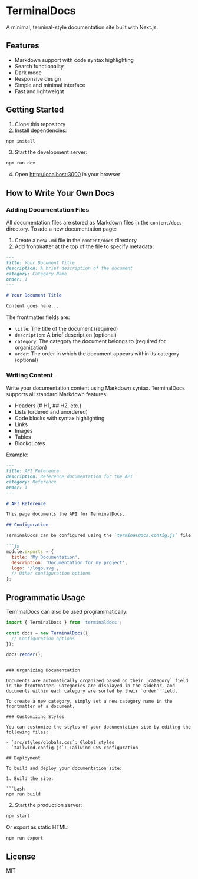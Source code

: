 # TerminalDocs

A minimal, terminal-style documentation site built with Next.js.

## Features

- Markdown support with code syntax highlighting
- Search functionality
- Dark mode
- Responsive design
- Simple and minimal interface
- Fast and lightweight

## Getting Started

1. Clone this repository
2. Install dependencies:

```bash
npm install
```

3. Start the development server:

```bash
npm run dev
```

4. Open [http://localhost:3000](http://localhost:3000) in your browser

## How to Write Your Own Docs

### Adding Documentation Files

All documentation files are stored as Markdown files in the `content/docs` directory. To add a new documentation page:

1. Create a new `.md` file in the `content/docs` directory
2. Add frontmatter at the top of the file to specify metadata:

```markdown
---
title: Your Document Title
description: A brief description of the document
category: Category Name
order: 1
---

# Your Document Title

Content goes here...
```

The frontmatter fields are:
- `title`: The title of the document (required)
- `description`: A brief description (optional)
- `category`: The category the document belongs to (required for organization)
- `order`: The order in which the document appears within its category (optional)

### Writing Content

Write your documentation content using Markdown syntax. TerminalDocs supports all standard Markdown features:

- Headers (# H1, ## H2, etc.)
- Lists (ordered and unordered)
- Code blocks with syntax highlighting
- Links
- Images
- Tables
- Blockquotes

Example:

```markdown
---
title: API Reference
description: Reference documentation for the API
category: Reference
order: 1
---

# API Reference

This page documents the API for TerminalDocs.

## Configuration

TerminalDocs can be configured using the `terminaldocs.config.js` file.

```js
module.exports = {
  title: 'My Documentation',
  description: 'Documentation for my project',
  logo: '/logo.svg',
  // Other configuration options
};
```

## Programmatic Usage

TerminalDocs can also be used programmatically:

```js
import { TerminalDocs } from 'terminaldocs';

const docs = new TerminalDocs({
  // Configuration options
});

docs.render();
```
```

### Organizing Documentation

Documents are automatically organized based on their `category` field in the frontmatter. Categories are displayed in the sidebar, and documents within each category are sorted by their `order` field.

To create a new category, simply set a new category name in the frontmatter of a document.

### Customizing Styles

You can customize the styles of your documentation site by editing the following files:

- `src/styles/globals.css`: Global styles
- `tailwind.config.js`: Tailwind CSS configuration

## Deployment

To build and deploy your documentation site:

1. Build the site:

```bash
npm run build
```

2. Start the production server:

```bash
npm start
```

Or export as static HTML:

```bash
npm run export
```

## License

MIT 